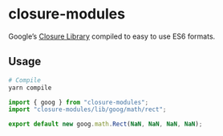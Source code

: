 # closure-modules
Google’s [Closure Library](https://github.com/google/closure-library) compiled to easy to use ES6 formats.

## Usage

```sh
# Compile
yarn compile
```

```js
import { goog } from "closure-modules";
import "closure-modules/lib/goog/math/rect";

export default new goog.math.Rect(NaN, NaN, NaN, NaN);
```
